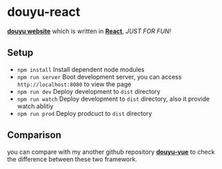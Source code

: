 # douyu-react
**[douyu website](https://www.douyu.com)**  which is written in **[React](https://facebook.github.io/react/)**, *JUST FOR FUN!*

## Setup

* `npm install` Install dependent node modules
* `npm run server` Boot development server, you can access `http://localhost:8080` to view the page
* `npm run dev` Deploy development to `dist` directory
* `npm run watch` Deploy development to `dist` directory, also it provide watch ablitiy
* `npm run prod` Deploy prodcuct to `dist` directory

## Comparison
you can compare with my another github repository **[douyu-vue](https://github.com/dingchaoyan1983/douyu-vue)** to check the difference between these two framework.
